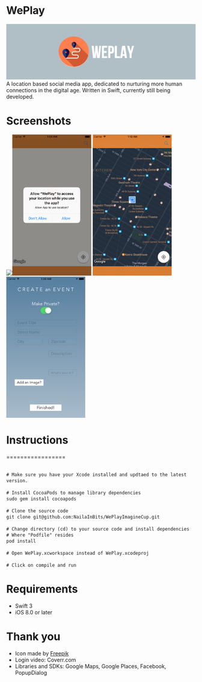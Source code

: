 # WePlay
![image](https://github.com/NailaInBits/WePlay/blob/master/Screenshots/cover.jpg?raw=true)
A location based social media app, dedicated to nurturing more human connections in the digital age. Written in Swift, currently still being developed.

# Screenshots 
<img src="https://github.com/NailaInBits/WePlay/blob/master/Screenshots/login.gif?raw=true" width="210"><img src="https://github.com/NailaInBits/WePlay/blob/master/Screenshots/AllowLoc.png?raw=true" width="210">
<img src="https://github.com/NailaInBits/WePlay/blob/master/Screenshots/MapClose.png?raw=true" width="210">
<img src="https://github.com/NailaInBits/WePlay/blob/master/Screenshots/CreateEvent.png?raw=true" width="210">

# Instructions
=================
```

# Make sure you have your Xcode installed and updtaed to the latest version.

# Install CocoaPods to manage library dependencies
sudo gem install cocoapods

# Clone the source code
git clone git@github.com:NailaInBits/WePlayImagineCup.git

# Change directory (cd) to your source code and install dependencies
# Where "Podfile" resides
pod install

# Open WePlay.xcworkspace instead of WePlay.xcodeproj

# Click on compile and run

```
# Requirements
- Swift 3
- iOS 8.0 or later

# Thank you
- Icon made by [Freepik](http://www.freepik.com/) 
- Login video: Coverr.com
- Libraries and SDKs: Google Maps, Google Places, Facebook, PopupDialog

